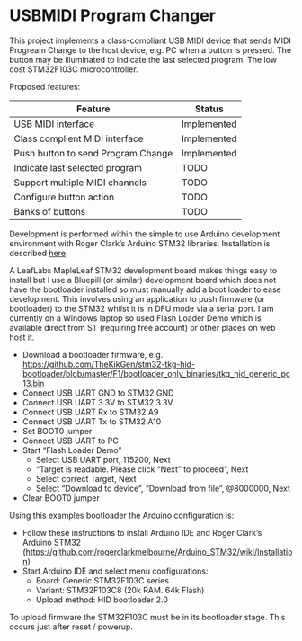 # USBMIDI Program Changer

This project implements a class-compliant USB MIDI device that sends MIDI Progream Change to the host device, e.g. PC when a button is pressed. The button may be illuminated to indicate the last selected program. The low cost STM32F103C microcontroller.

Proposed features:

Feature | Status
------- | ------
USB MIDI interface | Implemented
Class complient MIDI interface | Implemented
Push button to send Program Change | Implemented
Indicate last selected program |TODO
Support multiple MIDI channels | TODO
Configure button action | TODO
Banks of buttons | TODO

Development is performed within the simple to use Arduino development environment with Roger Clark’s Arduino STM32 libraries. Installation is described [here](https://github.com/rogerclarkmelbourne/Arduino_STM32/wiki/Installation).

A LeafLabs MapleLeaf STM32 development board makes things easy to install but I use a Bluepill (or similar) development board which does not have the bootloader installed so must manually add a boot loader to ease development. This involves using an application to push firmware (or bootloader) to the STM32 whilst it is in DFU mode via a serial port. I am currently on a Windows laptop so used Flash Loader Demo which is available direct from ST (requiring free account) or other places on web host it.

- Download a bootloader firmware, e.g. https://github.com/TheKikGen/stm32-tkg-hid-bootloader/blob/master/F1/bootloader_only_binaries/tkg_hid_generic_pc13.bin
- Connect USB UART GND to STM32 GND
- Connect USB UART 3.3V to STM32 3.3V
- Connect USB UART Rx to STM32 A9
- Connect USB UART Tx to STM32 A10
- Set BOOT0 jumper
- Connect USB UART to PC
- Start “Flash Loader Demo”
  - Select USB UART port, 115200, Next
  - “Target is readable. Please click “Next” to proceed”, Next
  - Select correct Target, Next
  - Select “Download to device”, “Download from file”, @8000000, Next
- Clear BOOT0 jumper

Using this examples bootloader the Arduino configuration is:

- Follow these instructions to install Arduino IDE and Roger Clark’s Arduino STM32
(https://github.com/rogerclarkmelbourne/Arduino_STM32/wiki/Installation)
- Start Arduino IDE and select menu configurations:
  - Board: Generic STM32F103C series
  - Variant: STM32F103C8 (20k RAM. 64k Flash)
  - Upload method: HID bootloader 2.0

To upload firmware the STM32F103C must be in its bootloader stage. This occurs just after reset / powerup.
